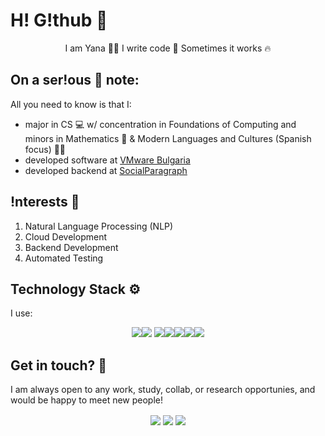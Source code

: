 # H! G!thub 🎇
<p align="center">I am Yana 👩‍💻   I write code 🧾  Sometimes it works 🔥</p>

## On a ser!ous 🧐 note:

All you need to know is that I:
* major in CS 💻 w/ concentration in Foundations of Computing  and minors in Mathematics 🧮 & Modern Languages and Cultures (Spanish focus) 🧏‍♀️
* developed software at [VMware Bulgaria](https://www.vmware.com/)
* developed backend at [SocialParagraph](http://www.socialparagraph.com/)

## !nterests 📖
1. Natural Language Processing (NLP)
2. Cloud Development
3. Backend Development
4. Automated Testing

## Technology Stack ⚙️
I use:  
<p align="center"><img src="https://img.icons8.com/color/48/000000/angularjs.png"/><img src="https://img.icons8.com/color/48/000000/c-sharp-logo.png"/>
<img src="https://img.icons8.com/color/48/000000/python--v1.png"/><img src="https://img.icons8.com/color/48/000000/git.png"/><img src="https://img.icons8.com/color/48/000000/gitlab.png"/><img src="https://img.icons8.com/color/48/000000/postgreesql.png"/><img src="https://img.icons8.com/color/48/000000/amazon-web-services.png"/></p>

## Get in touch? 🤝
I am always open to any work, study, collab, or research opportunies, and would be happy to meet new people!  
<p align="center">
<a href="https://www.linkedin.com/in/yveitsman/"><img align="center" src="https://img.shields.io/badge/linkedin-%230077B5.svg?&style=for-the-badge&logo=linkedin&logoColor=white"/></a>
<a href="https://twitter.com/yandev7"><img align="center" src="https://img.shields.io/badge/twitter-%230077B5.svg?&style=for-the-badge&logo=twitter&logoColor=white"/></a>
<a href="mailto:veytsman.karaganda@gmail.com"><img align="center" src="https://img.shields.io/badge/gmail-%23DD0031.svg?&style=for-the-badge&logo=gmail&logoColor=white"/></a></p>
